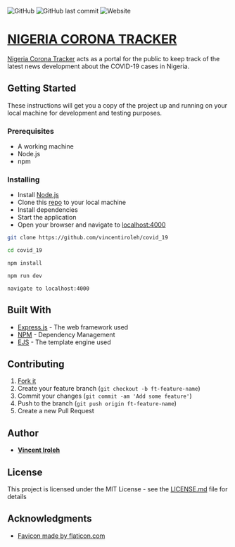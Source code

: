![GitHub](https://img.shields.io/github/license/vincentiroleh/covid_19)
![GitHub last commit](https://img.shields.io/github/last-commit/vincentiroleh/covid_19)
![Website](https://img.shields.io/website?up_color=blue&up_message=online&url=https%3A%2F%2Fvincentiroleh.github.io%2Fcovid_19)

# [NIGERIA CORONA TRACKER](https://9ja-covid-tracker.azurewebsites.net)

[Nigeria Corona Tracker](https://9ja-covid-tracker.azurewebsites.net) acts as a portal for the public to keep track of the latest news development about the COVID-19 cases in Nigeria.

## Getting Started

These instructions will get you a copy of the project up and running on your local machine for development and testing purposes.

### Prerequisites

- A working machine
- Node.js
- npm


### Installing
- Install [Node.js](https://nodejs.org)
- Clone this [repo](https://github.com/vincentiroleh/covid_19) to your local machine
- Install dependencies 
- Start the application
- Open your browser and navigate to [localhost:4000](localhost:4000)

```bash
git clone https://github.com/vincentiroleh/covid_19
```

```bash
cd covid_19
```

```bash
npm install
```

```bash
npm run dev
```

```
navigate to localhost:4000
```

## Built With

* [Express.js](https://expressjs.com) - The web framework used
* [NPM](https://www.npmjs.com/) - Dependency Management
* [EJS](https://ejs.co/) - The template engine used


## Contributing

1. [Fork it](https://github.com/vincentiroleh/covid_19)
2. Create your feature branch (`git checkout -b ft-feature-name`)
3. Commit your changes (`git commit -am 'Add some feature'`)
4. Push to the branch (`git push origin ft-feature-name`)
5. Create a new Pull Request


## Author

* **[Vincent Iroleh](https://iroleh.me)**


## License

This project is licensed under the MIT License - see the [LICENSE.md](https://github.com/vincentiroleh/covid_19/blob/master/LICENSE) file for details

## Acknowledgments

* [Favicon made by flaticon.com](https://www.flaticon.com/authors/freepik)
